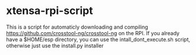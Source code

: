 # xtensa-rpi-script
This is a script for automaticly downloading and compiling https://github.com/crosstool-ng/crosstool-ng on the RPI.
If you already have a $HOME/esp directory, you can use the intall_dont_execute.sh script, otherwise just use the install.py installer
